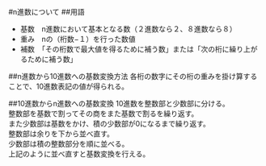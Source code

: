 #n進数について
##用語
- 基数　n進数において基本となる数（２進数なら２、８進数なら８）
- 重み　nの（桁数−１）を行った数値
- 補数　「その桁数で最大値を得るために補う数」または「次の桁に繰り上がるために補う数」

##n進数から10進数への基数変換方法
各桁の数字にその桁の重みを掛け算することで、10進数表記の値が得られる。

##10進数からn進数への基数変換
10進数を整数部と少数部に分ける。  
整数部を基数で割ってその商をまた基数で割るを繰り返す。  
また少数部は基数をかけ、積の少数部が0になるまで繰り返す。   
整数部は余りを下から並べ直す。  
少数部は積の整数部分を順に並べる。  
上記のように並べ直すと基数変換を行える。

